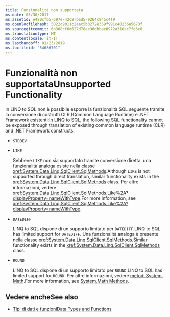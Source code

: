 ```yaml
---
title: Funzionalità non supportata
ms.date: 03/30/2017
ms.assetid: e480cfb5-697e-42c8-bed5-9264c945c4f9
ms.openlocfilehash: 5022c9011c2aac5b3272e359f991c40236a5673f
ms.sourcegitcommit: 6b308cf6d627d78ee36dbbae8972a310ac7fd6c8
ms.translationtype: MT
ms.contentlocale: it-IT
ms.lasthandoff: 01/23/2019
ms.locfileid: "54686701"
---
```

# <a name="unsupported-functionality"></a><span data-ttu-id="c8847-102">Funzionalità non supportata</span><span class="sxs-lookup"><span data-stu-id="c8847-102">Unsupported Functionality</span></span>
<span data-ttu-id="c8847-103">In LINQ to SQL non è possibile esporre la funzionalità SQL seguente tramite la conversione di costrutti CLR (Common Language Runtime) e .NET Framework esistenti:</span><span class="sxs-lookup"><span data-stu-id="c8847-103">In LINQ to SQL, the following SQL functionality cannot be exposed through translation of existing common language runtime (CLR) and .NET Framework constructs:</span></span>  
  
-   `STDDEV`  
  
-   `LIKE`  
  
     <span data-ttu-id="c8847-104">Sebbene `LIKE` non sia supportato tramite conversione diretta, una funzionalità analoga esiste nella classe <xref:System.Data.Linq.SqlClient.SqlMethods>.</span><span class="sxs-lookup"><span data-stu-id="c8847-104">Although `LIKE` is not supported through direct translation, similar functionality exists in the <xref:System.Data.Linq.SqlClient.SqlMethods> class.</span></span> <span data-ttu-id="c8847-105">Per altre informazioni, vedere <xref:System.Data.Linq.SqlClient.SqlMethods.Like%2A?displayProperty=nameWithType>.</span><span class="sxs-lookup"><span data-stu-id="c8847-105">For more information, see <xref:System.Data.Linq.SqlClient.SqlMethods.Like%2A?displayProperty=nameWithType>.</span></span>  
  
-   `DATEDIFF`  
  
     <span data-ttu-id="c8847-106">LINQ to SQL dispone di un supporto limitato per `DATEDIFF`.</span><span class="sxs-lookup"><span data-stu-id="c8847-106">LINQ to SQL has limited support for `DATEDIFF`.</span></span> <span data-ttu-id="c8847-107">Una funzionalità analoga è presente nella classe <xref:System.Data.Linq.SqlClient.SqlMethods>.</span><span class="sxs-lookup"><span data-stu-id="c8847-107">Similar functionality exists in the <xref:System.Data.Linq.SqlClient.SqlMethods> class.</span></span>  
  
-   `ROUND`  
  
     <span data-ttu-id="c8847-108">LINQ to SQL dispone di un supporto limitato per `ROUND`.</span><span class="sxs-lookup"><span data-stu-id="c8847-108">LINQ to SQL has limited support for `ROUND`.</span></span> <span data-ttu-id="c8847-109">Per altre informazioni, vedere [metodi System. Math](system-math-methods.md).</span><span class="sxs-lookup"><span data-stu-id="c8847-109">For more information, see [System.Math Methods](system-math-methods.md).</span></span>  
  
## <a name="see-also"></a><span data-ttu-id="c8847-110">Vedere anche</span><span class="sxs-lookup"><span data-stu-id="c8847-110">See also</span></span>
- [<span data-ttu-id="c8847-111">Tipi di dati e funzioni</span><span class="sxs-lookup"><span data-stu-id="c8847-111">Data Types and Functions</span></span>](data-types-and-functions.md)
